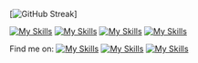 [![GitHub Streak](https://streak-stats.demolab.com?user=M4rti21&theme=monokai-metallian&hide_border=true&date_format=j%20M%5B%20Y%5D)]

[![My Skills](https://skillicons.dev/icons?i=ts,js,cs,java,php,androidstudio,arduino)]()
[![My Skills](https://skillicons.dev/icons?i=react,vue,angular,tailwind,bootstrap,materialui)]()
[![My Skills](https://skillicons.dev/icons?i=mongodb,mysql,postgres)]()
[![My Skills](https://skillicons.dev/icons?i=unity,ps,pr)]()

Find me on:
[![My Skills](https://skillicons.dev/icons?i=discord)]()
[![My Skills](https://skillicons.dev/icons?i=twitter)]()
[![My Skills](https://skillicons.dev/icons?i=linkedin)]()

